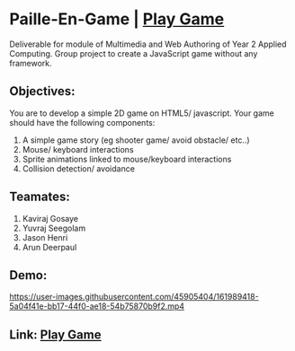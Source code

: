 # Paille-En-Game | [Play Game](https://kaviraj07.github.io/Paille-En-Game/)

Deliverable for module of Multimedia and Web Authoring of Year 2 Applied Computing. Group project to create a JavaScript game without any framework.

## Objectives:

You are to develop a simple 2D game on HTML5/ javascript. Your game should have the following components:
1. A simple game story (eg shooter game/ avoid obstacle/ etc..)
2. Mouse/ keyboard interactions
3. Sprite animations linked to mouse/keyboard interactions
4. Collision detection/ avoidance

## Teamates:
1. Kaviraj Gosaye
2. Yuvraj Seegolam
3. Jason Henri
4. Arun Deerpaul


## Demo:
https://user-images.githubusercontent.com/45905404/161989418-5a04f41e-bb17-44f0-ae18-54b75870b9f2.mp4



## Link: [Play Game](https://kaviraj07.github.io/Paille-En-Game/)
